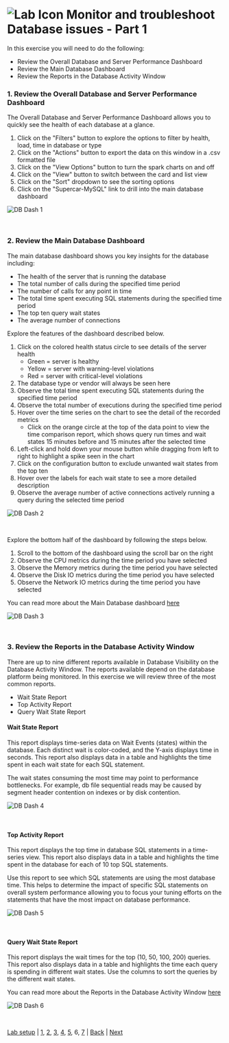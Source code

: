 ![Lab Icon](./assets/images/lab-icon.png) Monitor and troubleshoot Database issues - Part 1
=========================================================================

In this exercise you will need to do the following:

- Review the Overall Database and Server Performance Dashboard
- Review the Main Database Dashboard
- Review the Reports in the Database Activity Window


### **1.** Review the Overall Database and Server Performance Dashboard

The Overall Database and Server Performance Dashboard allows you to quickly see the health of each database at a glance.

1. Click on the "Filters" button to explore the options to filter by health, load, time in database or type
2. Click on the "Actions" button to export the data on this window in a .csv formatted file
3. Click on the "View Options" button to turn the spark charts on and off
4. Click on the "View" button to switch between the card and list view
5. Click on the "Sort" dropdown to see the sorting options
6. Click on the "Supercar-MySQL" link to drill into the main database dashboard

![DB Dash 1](assets/images/06-db-dashboard-01.png)

<br>

### **2.** Review the Main Database Dashboard

The main database dashboard shows you key insights for the database including:

- The health of the server that is running the database
- The total number of calls during the specified time period
- The number of calls for any point in time
- The total time spent executing SQL statements during the specified time period
- The top ten query wait states
- The average number of connections

Explore the features of the dashboard described below.

1. Click on the colored health status circle to see details of the server health
   - Green = server is healthy
   - Yellow = server with warning-level violations
   - Red = server with critical-level violations
2. The database type or vendor will always be seen here
3. Observe the total time spent executing SQL statements during the specified time period
4. Observe the total number of executions during the specified time period
5. Hover over the time series on the chart to see the detail of the recorded metrics
   - Click on the orange circle at the top of the data point to view the time comparison report, which shows query run times and wait states 15 minutes before and 15 minutes after the selected time
6. Left-click and hold down your mouse button while dragging from left to right to highlight a spike seen in the chart
7. Click on the configuration button to exclude unwanted wait states from the top ten
8. Hover over the labels for each wait state to see a more detailed description
9.  Observe the average number of active connections actively running a query during the selected time period

![DB Dash 2](assets/images/06-db-dashboard-02.png)

<br>

Explore the bottom half of the dashboard by following the steps below.

1. Scroll to the bottom of the dashboard using the scroll bar on the right
2. Observe the CPU metrics during the time period you have selected
3. Observe the Memory metrics during the time period you have selected
4. Observe the Disk IO metrics during the time period you have selected
5. Observe the Network IO metrics during the time period you have selected

You can read more about the Main Database dashboard [here](https://docs.appdynamics.com/display/latest/Database+Dashboard)


![DB Dash 3](assets/images/06-db-dashboard-03.png)

<br>

### **3.** Review the Reports in the Database Activity Window

There are up to nine different reports available in Database Visibility on the Database Activity Window. The reports available depend on the database platform being monitored.  In this exercise we will review three of the most common reports.

- Wait State Report
- Top Activity Report
- Query Wait State Report


#### Wait State Report

This report displays time-series data on Wait Events (states) within the database. Each distinct wait is color-coded, and the Y-axis displays time in seconds. This report also displays data in a table and highlights the time spent in each wait state for each SQL statement.

The wait states consuming the most time may point to performance bottlenecks. For example, db file sequential reads may be caused by segment header contention on indexes or by disk contention.

![DB Dash 4](assets/images/06-db-dashboard-04.png)

<br>

#### Top Activity Report

This report displays the top time in database SQL statements in a time-series view. This report also displays data in a table and highlights the time spent in the database for each of 10 top SQL statements.

Use this report to see which SQL statements are using the most database time. This helps to determine the impact of specific SQL statements on overall system performance allowing you to focus your tuning efforts on the statements that have the most impact on database performance.

![DB Dash 5](assets/images/06-db-dashboard-05.png)

<br>

#### Query Wait State Report

This report displays the wait times for the top (10, 50, 100, 200) queries.  This report also displays data in a table and highlights the time each query is spending in different wait states.  Use the columns to sort the queries by the different wait states.

You can read more about the Reports in the Database Activity Window [here](https://docs.appdynamics.com/display/latest/Database+Activity+Window)

![DB Dash 6](assets/images/06-db-dashboard-06.png)

<br>

[Lab setup](lab-exercise-00.md) | [1](lab-exercise-01.md), [2](lab-exercise-02.md), [3](lab-exercise-03.md), [4](lab-exercise-04.md), [5](lab-exercise-05.md), 6, [7](lab-exercise-07.md) | [Back](lab-exercise-05.md) | [Next](lab-exercise-07.md)
